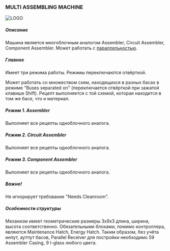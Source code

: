 ### MULTI ASSEMBLING MACHINE

![LOGO](https://raw.githubusercontent.com/GT-IMPACT/impact-front/main/public/media/gregtech/ParAssembler.png)

##### Описание

Машина является многоблочным аналогом Assembler, Circuit Assembler, Component Assembler. Может работать с [параллельностью](/mechanics#parallelism).

##### Главное

Имеет три режима работы. Режимы переключаются отвёрткой.

Может работать со множеством схем, находящихся в разных басах в режиме "Buses separated on" (переключается отвёрткой при зажатой клавише Shift). Рецепт выполняется с той схемой, которая находится в том же басе, что и материал.

##### Режим 1. Assembler

Выполняет все рецепты одноблочного аналога.

##### Режим 2. Circuit Assembler

Выполняет все рецепты одноблочного аналога.

##### Режим 3. Component Assembler

Выполняет все рецепты одноблочного аналога.

##### Важно!

Не игнорирует требование "Needs Cleanroom".

##### Особенности структуры

Механизм имеет геометрические размеры 3х9х3 длина, ширина, высота соответственно. Обязательными блоками, помимо контроллера, являются Maintenance Hatch, Energy Hatch. Таким образом, без учёта инпут, аутпут басов, Parallel Receiver для постройки необходимо 59 Assembler Casing, 9 I-glass любого цвета.
